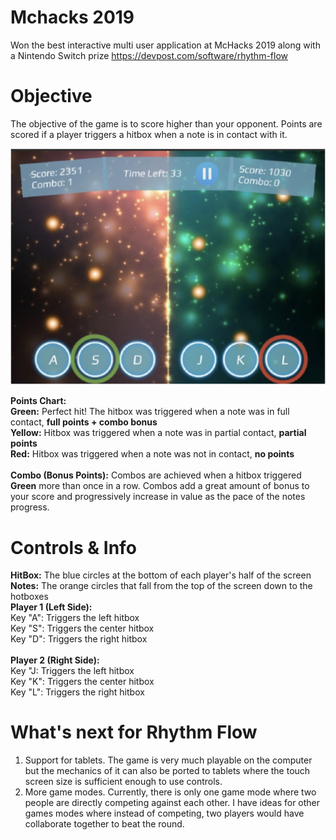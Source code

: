 # Mchacks 2019
Won the best interactive multi user application at McHacks 2019 along with a Nintendo Switch prize
https://devpost.com/software/rhythm-flow

# Objective
The objective of the game is to score higher than your opponent. Points are scored if a player triggers a hitbox when a note is in contact with it.

![Picture 1](Pictures/Rhythm.png)

**Points Chart:** <br/>
**Green:** Perfect hit! The hitbox was triggered when a note was in full contact, **full points + combo bonus** <br/>
**Yellow:** Hitbox was triggered when a note was in partial contact, **partial points** <br/>
**Red:** Hitbox was triggered when a note was not in contact, **no points** <br/>
<br/>
**Combo (Bonus Points):**
Combos are achieved when a hitbox triggered **Green** more than once in a row. Combos add a great amount of bonus to your score and progressively increase in value as the pace of the notes progress.

# Controls & Info
**HitBox:** The blue circles at the bottom of each player's half of the screen<br/>
**Notes:** The orange circles that fall from the top of the screen down to the hotboxes<br/>
**Player 1 (Left Side):** <br/>
Key "A": Triggers the left hitbox <br/>
Key "S": Triggers the center hitbox <br/>
Key "D": Triggers the right hitbox <br/>
<br/>
**Player 2 (Right Side):** <br/>
Key "J: Triggers the left hitbox <br/>
Key "K": Triggers the center hitbox <br/>
Key "L": Triggers the right hitbox <br/>

# What's next for Rhythm Flow
1. Support for tablets. The game is very much playable on the computer but the mechanics of it can also be ported to tablets where the touch screen size is sufficient enough to use controls.  <br/>
2. More game modes. Currently, there is only one game mode where two people are directly competing against each other. I have ideas for other games modes where instead of competing, two players would have collaborate together to beat the round.